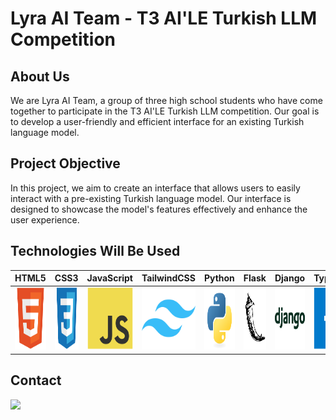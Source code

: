 # Lyra AI Team - T3 AI'LE Turkish LLM Competition

## About Us

We are Lyra AI Team, a group of three high school students who have come together to participate in the T3 AI'LE Turkish LLM competition. Our goal is to develop a user-friendly and efficient interface for an existing Turkish language model.

## Project Objective

In this project, we aim to create an interface that allows users to easily interact with a pre-existing Turkish language model. Our interface is designed to showcase the model's features effectively and enhance the user experience.

## Technologies Will Be Used
| HTML5 | CSS3 | JavaScript | TailwindCSS | Python | Flask | Django | TypeScript |
|:---:|:---:|:---:|:---:|:---:|:---:|:---:|:---:|
| <img src="https://github.com/devicons/devicon/blob/master/icons/html5/html5-original.svg" height="100" width="100"> | <img src="https://github.com/devicons/devicon/blob/master/icons/css3/css3-original.svg" height="100" width="100"> | <img src="https://github.com/devicons/devicon/blob/master/icons/javascript/javascript-original.svg" height="100" width="100"> | <img src="https://github.com/devicons/devicon/blob/master/icons/tailwindcss/tailwindcss-original.svg" height="100" width="100"> | <img src="https://github.com/devicons/devicon/blob/master/icons/python/python-original.svg" height="100" width="100"> | <img src="https://github.com/devicons/devicon/blob/master/icons/flask/flask-original.svg" height="100" width="90"> | <img src="https://github.com/devicons/devicon/blob/master/icons/django/django-plain-wordmark.svg" height="100" width="90"> | <img src="https://github.com/devicons/devicon/blob/master/icons/typescript/typescript-original.svg" height="100" width="100"> |

## Contact
<a href="https://www.linkedin.com/company/lyra-ai-team/"><img weight="50" height="50" src="https://encrypted-tbn0.gstatic.com/images?q=tbn:ANd9GcRzkdhUAWbt5eOWbMDew-RRPLb_dVEBsJt96JBfLMUYLw&s"></a>
